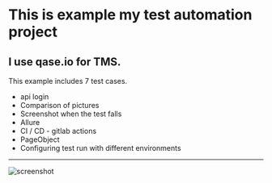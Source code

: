 # This is example my test automation project
I use qase.io for TMS.
---
This example includes 7 test cases.
- api login
- Comparison of pictures
- Screenshot when the test falls
- Allure
- CI / CD - gitlab actions
- PageObject
- Configuring test run with different environments 

---
![screenshot](https://api.monosnap.com/file/download?id=pvIP1Gvol88TYnHTRV4HppIY1zEnMZ)  
